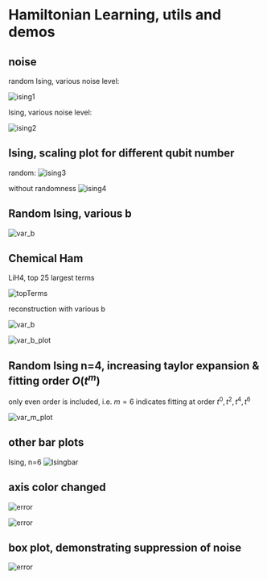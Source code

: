 # Hamiltonian Learning, utils and demos

## noise

random Ising, various noise level:

![ising1](plot/RandomIsing_n=4_varNoise_violin.svg)

Ising, various noise level:

![ising2](plot/Ising_n=4_varNoise_violin.svg)

## Ising, scaling plot for different qubit number

random:
![ising3](plot/strictRandomIsing_n=1-7_violin.svg)

without randomness
![ising4](plot/strictIsing_n=1-8_violin.svg)

## Random Ising, various b

![var_b](plot/Ising_n=4_varb_violin.svg)

## Chemical Ham

LiH4, top 25 largest terms

![topTerms](plot/LiH4_top_20_terms_barplot.svg)

reconstruction with various b

![var_b](plot/Ising_LiH4_n=6_varb_violin.svg)

![var_b_plot](plot/LiH4_top_25_terms_scatterplot.svg)

## Random Ising n=4, increasing taylor expansion & fitting order $O(t^m)$

only even order is included, i.e. $m=6$ indicates fitting at order $t^0, t^2, t^4, t^6$

![var_m_plot](plot/RandomIsing_n=4_var_m_violin.svg)

## other bar plots

Ising, n=6
![Isingbar](plot/Ising_n=6_top_20_terms_barplot.svg)

## axis color changed

![error](plot/Ising_n=4_varNoise_violin_axisWithColor.svg)

![error](plot/LiH4_top_27_terms_redo_barplot.svg)

## box plot, demonstrating suppression of noise

![error](plot/Ising_n=4_varb_boxplot.svg)